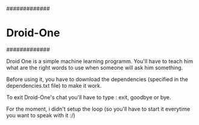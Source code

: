#############
# Droid-One #
#############

Droid One is a simple machine learning programm.
You'll have to teach him what are the right words to use when someone will ask him something.

Before using it, you have to download the dependencies (specified in the dependencies.txt file) to make it work.

To exit Droid-One's chat you'll have to type : exit, goodbye or bye.

For the moment, i didn't setup the loop (so you'll have to start it everytime you want to speak with it :/)
